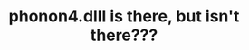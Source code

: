---
title: 'phonon4.dlll is there, but isn''t there???'
redirect_to:
  - 'https://discuss.pencil2d.org/t/phonon4-dlll-is-there-but-isnt-there/1098'
---